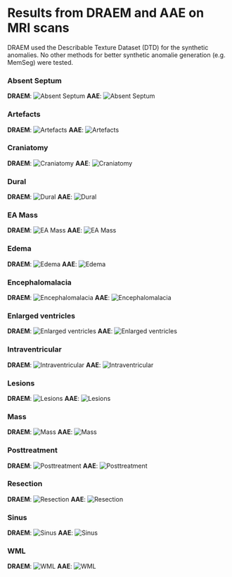 # Results from DRAEM and AAE on MRI scans

DRAEM used the Describable Texture Dataset (DTD) for the synthetic anomalies.
No other methods for better synthetic anomalie generation (e.g. MemSeg) were tested.

### Absent Septum
**DRAEM**:
![Absent Septum](./result_images_DRAEM/absent_septum.png)
**AAE**:
![Absent Septum](./result_images_AAE/absent_septum.png)

### Artefacts
**DRAEM**:
![Artefacts](./result_images_DRAEM/artefacts.png)
**AAE**:
![Artefacts](./result_images_AAE/artefacts.png)

### Craniatomy
**DRAEM**:
![Craniatomy](./result_images_DRAEM/craniatomy.png)
**AAE**:
![Craniatomy](./result_images_AAE/craniatomy.png)

### Dural
**DRAEM**:
![Dural](./result_images_DRAEM/dural.png)
**AAE**:
![Dural](./result_images_AAE/dural.png)
### EA Mass
**DRAEM**:
![EA Mass](./result_images_DRAEM/ea_mass.png)
**AAE**:
![EA Mass](./result_images_AAE/ea_mass.png)

### Edema
**DRAEM**:
![Edema](./result_images_DRAEM/edema.png)
**AAE**:
![Edema](./result_images_AAE/edema.png)

### Encephalomalacia
**DRAEM**:
![Encephalomalacia](./result_images_DRAEM/encephalomalacia.png)
**AAE**:
![Encephalomalacia](./result_images_AAE/encephalomalacia.png)

### Enlarged ventricles
**DRAEM**:
![Enlarged ventricles](./result_images_DRAEM/enlarged_ventricles.png)
**AAE**:
![Enlarged ventricles](./result_images_AAE/enlarged_ventricles.png)

### Intraventricular
**DRAEM**:
![Intraventricular](./result_images_DRAEM/intraventricular.png)
**AAE**:
![Intraventricular](./result_images_AAE/intraventricular.png)

### Lesions
**DRAEM**:
![Lesions](./result_images_DRAEM/lesions.png)
**AAE**:
![Lesions](./result_images_AAE/lesions.png)

### Mass
**DRAEM**:
![Mass](./result_images_DRAEM/mass.png)
**AAE**:
![Mass](./result_images_AAE/mass.png)

### Posttreatment
**DRAEM**:
![Posttreatment](./result_images_DRAEM/posttreatment.png)
**AAE**:
![Posttreatment](./result_images_AAE/posttreatment.png)

### Resection
**DRAEM**:
![Resection](./result_images_DRAEM/resection.png)
**AAE**:
![Resection](./result_images_AAE/resection.png)

### Sinus
**DRAEM**:
![Sinus](./result_images_DRAEM/sinus.png)
**AAE**:
![Sinus](./result_images_AAE/sinus.png)

### WML
**DRAEM**:
![WML](./result_images_DRAEM/wml.png)
**AAE**:
![WML](./result_images_AAE/wml.png)
